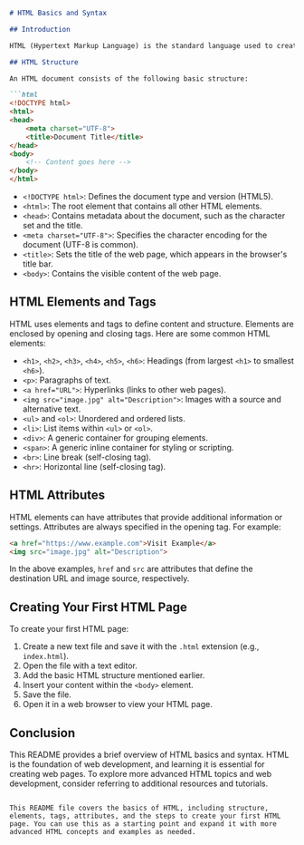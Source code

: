 ```markdown
# HTML Basics and Syntax

## Introduction

HTML (Hypertext Markup Language) is the standard language used to create web pages. It defines the structure and content of a web page. In this README, we'll cover the fundamental HTML concepts and syntax.

## HTML Structure

An HTML document consists of the following basic structure:

```html
<!DOCTYPE html>
<html>
<head>
    <meta charset="UTF-8">
    <title>Document Title</title>
</head>
<body>
    <!-- Content goes here -->
</body>
</html>
```

- `<!DOCTYPE html>`: Defines the document type and version (HTML5).
- `<html>`: The root element that contains all other HTML elements.
- `<head>`: Contains metadata about the document, such as the character set and the title.
- `<meta charset="UTF-8">`: Specifies the character encoding for the document (UTF-8 is common).
- `<title>`: Sets the title of the web page, which appears in the browser's title bar.
- `<body>`: Contains the visible content of the web page.

## HTML Elements and Tags

HTML uses elements and tags to define content and structure. Elements are enclosed by opening and closing tags. Here are some common HTML elements:

- `<h1>`, `<h2>`, `<h3>`, `<h4>`, `<h5>`, `<h6>`: Headings (from largest `<h1>` to smallest `<h6>`).
- `<p>`: Paragraphs of text.
- `<a href="URL">`: Hyperlinks (links to other web pages).
- `<img src="image.jpg" alt="Description">`: Images with a source and alternative text.
- `<ul>` and `<ol>`: Unordered and ordered lists.
- `<li>`: List items within `<ul>` or `<ol>`.
- `<div>`: A generic container for grouping elements.
- `<span>`: A generic inline container for styling or scripting.
- `<br>`: Line break (self-closing tag).
- `<hr>`: Horizontal line (self-closing tag).

## HTML Attributes

HTML elements can have attributes that provide additional information or settings. Attributes are always specified in the opening tag. For example:

```html
<a href="https://www.example.com">Visit Example</a>
<img src="image.jpg" alt="Description">
```

In the above examples, `href` and `src` are attributes that define the destination URL and image source, respectively.

## Creating Your First HTML Page

To create your first HTML page:

1. Create a new text file and save it with the `.html` extension (e.g., `index.html`).
2. Open the file with a text editor.
3. Add the basic HTML structure mentioned earlier.
4. Insert your content within the `<body>` element.
5. Save the file.
6. Open it in a web browser to view your HTML page.

## Conclusion

This README provides a brief overview of HTML basics and syntax. HTML is the foundation of web development, and learning it is essential for creating web pages. To explore more advanced HTML topics and web development, consider referring to additional resources and tutorials.
```

This README file covers the basics of HTML, including structure, elements, tags, attributes, and the steps to create your first HTML page. You can use this as a starting point and expand it with more advanced HTML concepts and examples as needed.
